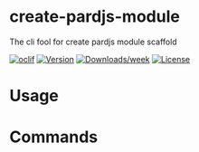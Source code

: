 create-pardjs-module
====================

The cli fool for create pardjs module scaffold

[![oclif](https://img.shields.io/badge/cli-oclif-brightgreen.svg)](https://oclif.io)
[![Version](https://img.shields.io/npm/v/create-pardjs-module.svg)](https://npmjs.org/package/create-pardjs-module)
[![Downloads/week](https://img.shields.io/npm/dw/create-pardjs-module.svg)](https://npmjs.org/package/create-pardjs-module)
[![License](https://img.shields.io/npm/l/create-pardjs-module.svg)](https://github.com/dozto/create-pardjs-module/blob/master/package.json)

<!-- toc -->
# Usage
<!-- usage -->
# Commands
<!-- commands -->

